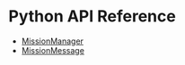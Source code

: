 # Python API Reference

- [MissionManager](api_pages/mission_manager.md)
- [MissionMessage](api_pages/mission_message.md)

